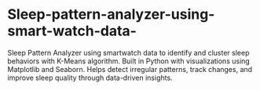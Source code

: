# Sleep-pattern-analyzer-using-smart-watch-data-
Sleep Pattern Analyzer using smartwatch data to identify and cluster sleep behaviors with K-Means algorithm. Built in Python with visualizations using Matplotlib and Seaborn. Helps detect irregular patterns, track changes, and improve sleep quality through data-driven insights.

